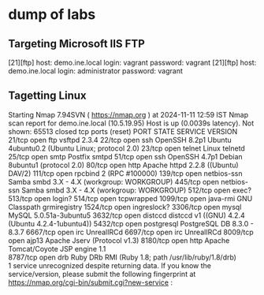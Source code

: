 # dump of labs


## Targeting Microsoft IIS FTP

[21][ftp] host: demo.ine.local   login: vagrant   password: vagrant
[21][ftp] host: demo.ine.local   login: administrator   password: vagrant


## Tagetting Linux 
Starting Nmap 7.94SVN ( https://nmap.org ) at 2024-11-11 12:59 IST
Nmap scan report for demo.ine.local (10.5.19.95)
Host is up (0.0039s latency).
Not shown: 65513 closed tcp ports (reset)
PORT     STATE SERVICE     VERSION
21/tcp   open  ftp         vsftpd 2.3.4
22/tcp   open  ssh         OpenSSH 8.2p1 Ubuntu 4ubuntu0.2 (Ubuntu Linux; protocol 2.0)
23/tcp   open  telnet      Linux telnetd
25/tcp   open  smtp        Postfix smtpd
51/tcp   open  ssh         OpenSSH 4.7p1 Debian 8ubuntu1 (protocol 2.0)
80/tcp   open  http        Apache httpd 2.2.8 ((Ubuntu) DAV/2)
111/tcp  open  rpcbind     2 (RPC #100000)
139/tcp  open  netbios-ssn Samba smbd 3.X - 4.X (workgroup: WORKGROUP)
445/tcp  open  netbios-ssn Samba smbd 3.X - 4.X (workgroup: WORKGROUP)
512/tcp  open  exec?
513/tcp  open  login?
514/tcp  open  tcpwrapped
1099/tcp open  java-rmi    GNU Classpath grmiregistry
1524/tcp open  ingreslock?
3306/tcp open  mysql       MySQL 5.0.51a-3ubuntu5
3632/tcp open  distccd     distccd v1 ((GNU) 4.2.4 (Ubuntu 4.2.4-1ubuntu4))
5432/tcp open  postgresql  PostgreSQL DB 8.3.0 - 8.3.7
6667/tcp open  irc         UnrealIRCd
6697/tcp open  irc         UnrealIRCd
8009/tcp open  ajp13       Apache Jserv (Protocol v1.3)
8180/tcp open  http        Apache Tomcat/Coyote JSP engine 1.1                                                                                                                                                                             
8787/tcp open  drb         Ruby DRb RMI (Ruby 1.8; path /usr/lib/ruby/1.8/drb)                                                                                                                                                             
1 service unrecognized despite returning data. If you know the service/version, please submit the following fingerprint at https://nmap.org/cgi-bin/submit.cgi?new-service :              
